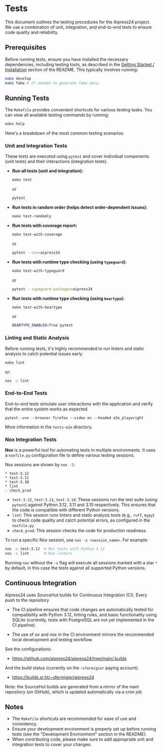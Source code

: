# Tests

This document outlines the testing procedures for the Aipress24 project. We use a combination of unit, integration, and end-to-end tests to ensure code quality and reliability.

## Prerequisites

Before running tests, ensure you have installed the necessary dependencies, including testing tools, as described in the [Getting Started / Installation](#getting-started--installation) section of the README. This typically involves running:

```bash
make develop
make fake # if needed to generate fake data
```

## Running Tests

The `Makefile` provides convenient shortcuts for various testing tasks. You can view all available testing commands by running:

```bash
make help
```

Here's a breakdown of the most common testing scenarios:

### Unit and Integration Tests

These tests are executed using `pytest` and cover individual components (unit tests) and their interactions (integration tests).

*   **Run all tests (unit and integration):**

    ```bash
    make test
    ```
    or
    ```bash
    pytest
    ```

*   **Run tests in random order (helps detect order-dependent issues):**

    ```bash
    make test-randomly
    ```

*   **Run tests with coverage report:**

    ```bash
    make test-with-coverage
    ```
    or
    ```bash
    pytest --cov=aipress24
    ```

*   **Run tests with runtime type checking (using `typeguard`):**

    ```bash
    make test-with-typeguard
    ```
    or
    ```bash
    pytest --typeguard-packages=aipress24
    ```

* **Run tests with runtime type checking (using `beartype`):**

    ```bash
    make test-with-beartype
    ```
    or
    ```bash
    BEARTYPE_ENABLED=True pytest
    ```

### Linting and Static Analysis

Before running tests, it's highly recommended to run linters and static analysis to catch potential issues early.

```bash
make lint
```
or:
```bash
nox -s lint
```

### End-to-End Tests

End-to-end tests simulate user interactions with the application and verify that the entire system works as expected.

```shell
pytest -vvv --browser firefox --video on --headed e2e_playwright
```

More information in the `tests-e2e` directory.

### Nox Integration Tests

**Nox** is a powerful tool for automating tests in multiple environments. It uses a `noxfile.py` configuration file to define various testing sessions.

Nox sessions are shown by `nox -l`:

```
* test-3.12
* test-3.11
* test-3.10
* lint
- check_prod
```

*   `test-3.12`, `test-3.11`, `test-3.10`: These sessions run the test suite (using `pytest`) against Python 3.12, 3.11 and 3.10 respectively. This ensures that the code is compatible with different Python versions.
*   `lint`: This session runs linters and static analysis tools (e.g., `ruff`, `mypy`) to check code quality and catch potential errors, as configured in the `noxfile.py`
*   `check_prod`: This session checks the code for production readiness.

To run a specific Nox session, use `nox -s <session_name>`. For example:

```bash
nox -s test-3.12  # Run tests with Python 3.12
nox -s lint       # Run linters
```

Running `nox` without the `-s` flag will execute all sessions marked with a star `*` by default, in this case the tests against all supported Python versions.

## Continuous Integration

Aipress24 uses SourceHut builds for Continuous Integration (CI). Every push to the repository

- The CI pipeline ensures that code changes are automatically tested for compatibility with Python 3.12, linting rules, and basic functionality using SQLite (currently, tests with PostgreSQL are not yet implemented in the CI pipeline).

- The use of uv and nox in the CI environment mirrors the recommended local development and testing workflow.

See the configurations:

- https://github.com/aipress24/aipress24/tree/main/.builds

And the build status (currently on the `~sfermigier` paying account).

- https://builds.sr.ht/~sfermigier/aipress24

Note: the SourceHut builds are generated from a mirror of the main repository (on GitHub), which is updated automatically via a cron job

## Notes

*   The `Makefile` shortcuts are recommended for ease of use and consistency.
*   Ensure your development environment is properly set up before running tests (see the "Development Environment" section in the README).
*   When contributing code, please make sure to add appropriate unit and integration tests to cover your changes.
